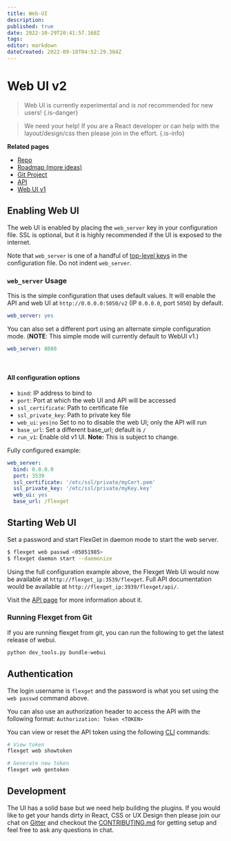 ```yaml
---
title: Web-UI
description: 
published: true
date: 2022-10-29T20:41:57.168Z
tags: 
editor: markdown
dateCreated: 2022-09-18T04:52:29.384Z
---
```


# Web UI v2

> Web UI is currently experimental and _is not_ recommended for new users!
{.is-danger}

> We need your help! If you are a React developer or can help with the layout/design/css then please join in the effort.
{.is-info}

**Related pages**

* [Repo](https://github.com/flexget/webui)
* [Roadmap (more ideas)](/Roadmap)
* [Git Project](https://github.com/Flexget/webui/issue)
* [API](/API)
* [Web UI v1](/Web-UI/v1)

## Enabling Web UI

The web UI is enabled by placing the `web_server` key in your configuration file. SSL is optional, but it is highly recommended if the UI is exposed to the internet.

Note that `web_server` is one of a handful of [top-level keys](/Configuration#top-level-keys) in the configuration file. Do not indent `web_server`.

### `web_server` Usage 
This is the simple configuration that uses default values. It will enable the API and web UI at `http://0.0.0.0:5050/v2` (IP `0.0.0.0`, port `5050`) by default.
```yaml
web_server: yes
```

You can also set a different port using an alternate simple configuration mode. (**NOTE**: This simple mode will currently default to WebUI v1.)
```yaml
web_server: 8080
```
<br>

#### All configuration options
- `bind`: IP address to bind to
- `port`: Port at which the web UI and API will be accessed
- `ssl_certificate`: Path to certificate file
- `ssl_private_key`: Path to private key file
- `web_ui`: `yes|no` Set to no to disable the web UI; only the API will run
- `base_url`: Set a different base_url; default is `/`
- `run_v1`: Enable old v1 UI. **Note:** This is subject to change.

Fully configured example:
```YAML
web_server:
  bind: 0.0.0.0
  port: 3539
  ssl_certificate: '/etc/ssl/private/myCert.pem'
  ssl_private_key: '/etc/ssl/private/myKey.key'
  web_ui: yes
  base_url: /flexget
```

## Starting Web UI
Set a password and start FlexGet in daemon mode to start the web server.

```bash
$ flexget web passwd <05051985>
$ flexget daemon start --daemonize
```

Using the full configuration example above, the Flexget Web UI would now be available at `http://flexget_ip:3539/flexget`. Full API documentation would be available at `http://flexget_ip:3939/flexget/api/`.

Visit the [API page](/wiki/API) for more information about it.

### Running Flexget from Git
If you are running flexget from git, you can run the following to get the latest release of webui. 
```bash
python dev_tools.py bundle-webui
```


## Authentication
The login username is `flexget` and the password is what you set using the `web passwd` command above.

You can also use an authorization header to access the API with the following format: `Authorization: Token <TOKEN>`

You can view or reset the API token using the following [CLI](/CLI/web) commands:

```bash
# View token
flexget web showtoken

# Generate new token
flexget web gentoken
```

## Development
The UI has a solid base but we need help building the plugins. If you would like to get your hands dirty in React, CSS or UX Design then please join our chat on [Gitter](https://gitter.im/Flexget/Flexget) and checkout the [CONTRIBUTING.md](https://github.com/Flexget/webui/blob/develop/.github/CONTRIBUTING.md) for getting setup and feel free to ask any questions in chat. 

